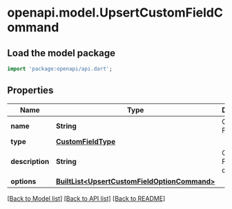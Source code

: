 # openapi.model.UpsertCustomFieldCommand

## Load the model package
```dart
import 'package:openapi/api.dart';
```

## Properties
Name | Type | Description | Notes
------------ | ------------- | ------------- | -------------
**name** | **String** | Custom Field name | 
**type** | [**CustomFieldType**](CustomFieldType.md) |  | 
**description** | **String** | Custom Field description | [optional] 
**options** | [**BuiltList&lt;UpsertCustomFieldOptionCommand&gt;**](UpsertCustomFieldOptionCommand.md) |  | [optional] 

[[Back to Model list]](../README.md#documentation-for-models) [[Back to API list]](../README.md#documentation-for-api-endpoints) [[Back to README]](../README.md)


